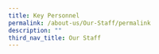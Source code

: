 ```yaml
---
title: Key Personnel
permalink: /about-us/Our-Staff/permalink
description: ""
third_nav_title: Our Staff
---
```

